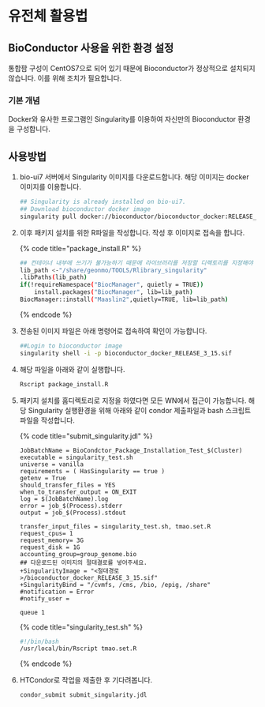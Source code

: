 # 유전체 활용법

## BioConductor 사용을 위한 환경 설정

통합팜 구성이 CentOS7으로 되어 있기 때문에 Bioconductor가 정상적으로 설치되지 않습니다. 이를 위해 조치가 필요합니다.

### 기본 개념

Docker와 유사한 프로그램인 Singularity를 이용하여 자신만의 Bioconductor 환경을 구성합니다.

## 사용방법

1. bio-ui7 서버에서 Singularity 이미지를 다운로드합니다. 해당 이미지는 docker 이미지를 이용합니다.
   ```bash
   ## Singularity is already installed on bio-ui7.
   ## Download bioconductor docker image
   singularity pull docker://bioconductor/bioconductor_docker:RELEASE_3_15
   ```

2. 이후 패키지 설치를 위한 R파일을 작성합니다. 작성 후 이미지로 접속을 합니다.

   {% code title="package_install.R" %} 

   ```bash
   ## 컨테이너 내부에 쓰기가 불가능하기 때문에 라이브러리를 저장할 디렉토리를 지정해야 합니다.
   lib_path <-"/share/geonmo/TOOLS/Rlibrary_singularity"
   .libPaths(lib_path)
   if(!requireNamespace("BiocManager", quietly = TRUE))
       install.packages("BiocManager", lib=lib_path)
   BiocManager::install("Maaslin2",quietly=TRUE, lib=lib_path)
   ```

   {% endcode %}

3. 전송된 이미지 파일은 아래 명령어로 접속하여 확인이 가능합니다.
   ```bash
   ##Login to bioconductor image
   singularity shell -i -p bioconductor_docker_RELEASE_3_15.sif
   ```

4. 해당 파일을 아래와 같이 실행합니다.
   ```bash
   Rscript package_install.R
   ```

5. 패키지 설치를 홈디렉토리로 지정을 하였다면 모든 WN에서 접근이 가능합니다. 해당 Singularity 실행환경을 위해 아래와 같이 condor 제출파일과 bash 스크립트 파일을 작성합니다.

   {% code title="submit_singularity.jdl" %}

   ```
   JobBatchName = BioCondctor_Package_Installation_Test_$(Cluster)
   executable = singularity_test.sh
   universe = vanilla
   requirements = ( HasSingularity == true )
   getenv = True
   should_transfer_files = YES
   when_to_transfer_output = ON_EXIT
   log = $(JobBatchName).log
   error = job_$(Process).stderr
   output = job_$(Process).stdout
   
   transfer_input_files = singularity_test.sh, tmao.set.R
   request_cpus= 1
   request_memory= 3G
   request_disk = 1G
   accounting_group=group_genome.bio
   ## 다운로드된 이미지의 절대결로를 넣어주세요.
   +SingularityImage = "<절대경로>/bioconductor_docker_RELEASE_3_15.sif"
   +SingularityBind = "/cvmfs, /cms, /bio, /epig, /share"
   #notification = Error
   #notify_user =
   
   queue 1
   ```

   {% code title="singularity\_test.sh" %}

   ```bash
   #!/bin/bash
   /usr/local/bin/Rscript tmao.set.R
   ```

   {% endcode %}

5. HTCondor로 작업을 제출한 후 기다려봅니다.
   ```bash
   condor_submit submit_singularity.jdl
   ```

   

